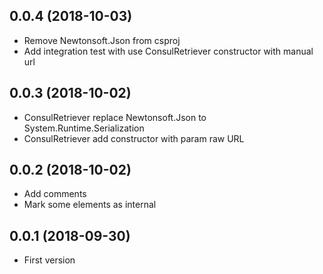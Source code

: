 ## 0.0.4 (2018-10-03)

- Remove Newtonsoft.Json from csproj
- Add integration test with use ConsulRetriever constructor with manual url

## 0.0.3 (2018-10-02)

- ConsulRetriever replace Newtonsoft.Json to System.Runtime.Serialization
- ConsulRetriever add constructor with param raw URL

## 0.0.2 (2018-10-02)

- Add comments
- Mark some elements as internal

## 0.0.1 (2018-09-30)

- First version
